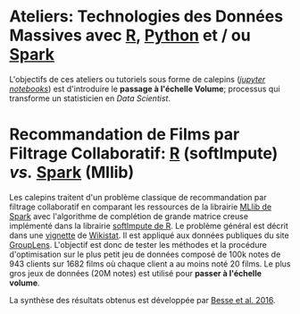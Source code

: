 # Ateliers: Technologies des Données Massives avec [R](https://cran.r-project.org/), [Python](https://www.python.org/) et / ou [Spark](href="http://spark.apache.org/)

L'objectifs de ces ateliers ou tutoriels sous forme de calepins ([*jupyter notebooks*](http://jupyter.org/)) est d'introduire le **passage à l'échelle Volume**; processus qui transforme un statisticien en *Data Scientist*. 


# Recommandation de Films par Filtrage Collaboratif: [R](https://cran.r-project.org/) (softImpute) *vs.* [Spark](href="http://spark.apache.org/) (Mllib)


Les calepins traitent d'un problème classique de recommandation par filtrage collaboratif en comparant les ressources de la librairie [MLlib de Spark]([http://spark.apache.org/docs/latest/api/python/pyspark.mllib.html#pyspark.mllib.recommendation.ALS) avec l'algorithme de complétion de grande matrice creuse implémenté dans la librairie [softImpute de R](https://cran.r-project.org/web/packages/softImpute/index.html). Le problème général est décrit dans une [vignette](http://wikistat.fr/pdf/st-atelier-recom-film.pdf) de [Wikistat](http://wikistat.fr/). Il est appliqué aux données publiques du site [GroupLens](http://grouplens.org/datasets/movielens/). L'objectif est donc de tester les méthodes et la procédure d'optimisation sur le plus petit jeu de données composé de 100k notes  de 943 clients sur 1682 films où chaque client a au moins noté 20 films. Le plus gros jeux de données  (20M notes) est utilisé pour **passer à l'échelle volume**. 

La synthèse des résultats obtenus est développée par [Besse et al. 2016](https://hal.archives-ouvertes.fr/hal-01350099).

